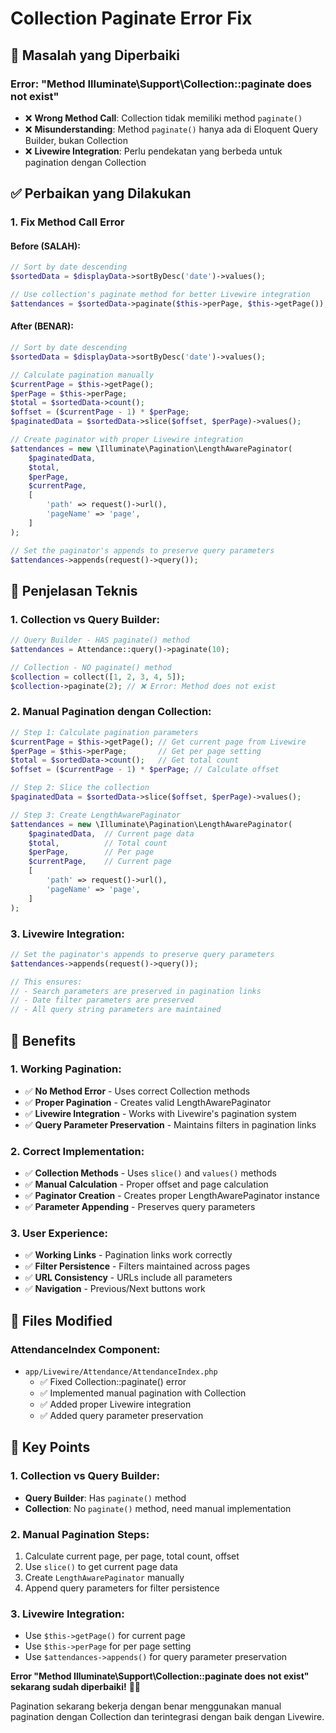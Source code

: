 # Collection Paginate Error Fix

## 🔧 Masalah yang Diperbaiki

### **Error: "Method Illuminate\Support\Collection::paginate does not exist"**
- ❌ **Wrong Method Call**: Collection tidak memiliki method `paginate()`
- ❌ **Misunderstanding**: Method `paginate()` hanya ada di Eloquent Query Builder, bukan Collection
- ❌ **Livewire Integration**: Perlu pendekatan yang berbeda untuk pagination dengan Collection

## ✅ Perbaikan yang Dilakukan

### **1. Fix Method Call Error**

#### **Before (SALAH):**
```php
// Sort by date descending
$sortedData = $displayData->sortByDesc('date')->values();

// Use collection's paginate method for better Livewire integration
$attendances = $sortedData->paginate($this->perPage, $this->getPage()); // ❌ Method tidak ada!
```

#### **After (BENAR):**
```php
// Sort by date descending
$sortedData = $displayData->sortByDesc('date')->values();

// Calculate pagination manually
$currentPage = $this->getPage();
$perPage = $this->perPage;
$total = $sortedData->count();
$offset = ($currentPage - 1) * $perPage;
$paginatedData = $sortedData->slice($offset, $perPage)->values();

// Create paginator with proper Livewire integration
$attendances = new \Illuminate\Pagination\LengthAwarePaginator(
    $paginatedData,
    $total,
    $perPage,
    $currentPage,
    [
        'path' => request()->url(),
        'pageName' => 'page',
    ]
);

// Set the paginator's appends to preserve query parameters
$attendances->appends(request()->query());
```

## 🎯 Penjelasan Teknis

### **1. Collection vs Query Builder:**
```php
// Query Builder - HAS paginate() method
$attendances = Attendance::query()->paginate(10);

// Collection - NO paginate() method
$collection = collect([1, 2, 3, 4, 5]);
$collection->paginate(2); // ❌ Error: Method does not exist
```

### **2. Manual Pagination dengan Collection:**
```php
// Step 1: Calculate pagination parameters
$currentPage = $this->getPage(); // Get current page from Livewire
$perPage = $this->perPage;       // Get per page setting
$total = $sortedData->count();   // Get total count
$offset = ($currentPage - 1) * $perPage; // Calculate offset

// Step 2: Slice the collection
$paginatedData = $sortedData->slice($offset, $perPage)->values();

// Step 3: Create LengthAwarePaginator
$attendances = new \Illuminate\Pagination\LengthAwarePaginator(
    $paginatedData,  // Current page data
    $total,          // Total count
    $perPage,        // Per page
    $currentPage,    // Current page
    [
        'path' => request()->url(),
        'pageName' => 'page',
    ]
);
```

### **3. Livewire Integration:**
```php
// Set the paginator's appends to preserve query parameters
$attendances->appends(request()->query());

// This ensures:
// - Search parameters are preserved in pagination links
// - Date filter parameters are preserved
// - All query string parameters are maintained
```

## 🚀 Benefits

### **1. Working Pagination:**
- ✅ **No Method Error** - Uses correct Collection methods
- ✅ **Proper Pagination** - Creates valid LengthAwarePaginator
- ✅ **Livewire Integration** - Works with Livewire's pagination system
- ✅ **Query Parameter Preservation** - Maintains filters in pagination links

### **2. Correct Implementation:**
- ✅ **Collection Methods** - Uses `slice()` and `values()` methods
- ✅ **Manual Calculation** - Proper offset and page calculation
- ✅ **Paginator Creation** - Creates proper LengthAwarePaginator instance
- ✅ **Parameter Appending** - Preserves query parameters

### **3. User Experience:**
- ✅ **Working Links** - Pagination links work correctly
- ✅ **Filter Persistence** - Filters maintained across pages
- ✅ **URL Consistency** - URLs include all parameters
- ✅ **Navigation** - Previous/Next buttons work

## 📁 Files Modified

### **AttendanceIndex Component:**
- `app/Livewire/Attendance/AttendanceIndex.php`
  - ✅ Fixed Collection::paginate() error
  - ✅ Implemented manual pagination with Collection
  - ✅ Added proper Livewire integration
  - ✅ Added query parameter preservation

## 🎯 Key Points

### **1. Collection vs Query Builder:**
- **Query Builder**: Has `paginate()` method
- **Collection**: No `paginate()` method, need manual implementation

### **2. Manual Pagination Steps:**
1. Calculate current page, per page, total count, offset
2. Use `slice()` to get current page data
3. Create `LengthAwarePaginator` manually
4. Append query parameters for filter persistence

### **3. Livewire Integration:**
- Use `$this->getPage()` for current page
- Use `$this->perPage` for per page setting
- Use `$attendances->appends()` for query parameter preservation

**Error "Method Illuminate\Support\Collection::paginate does not exist" sekarang sudah diperbaiki!** 🚀✨

Pagination sekarang bekerja dengan benar menggunakan manual pagination dengan Collection dan terintegrasi dengan baik dengan Livewire.
